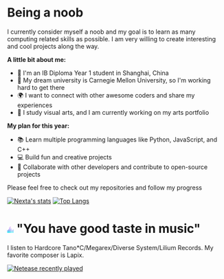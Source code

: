 # Being a noob

I currently consider myself a noob and my goal is to learn as many computing related skills as possible. I am very willing to create interesting and cool projects along the way. 

**A little bit about me:**

- 🏫 I'm an IB Diploma Year 1 student in Shanghai, China
- 🎯 My dream university is Carnegie Mellon University, so I'm working hard to get there
- 🌍 I want to connect with other awesome coders and share my experiences
- 🎨 I study visual arts, and I am currently working on my arts portfolio

**My plan for this year:**

- 📚 Learn multiple programming languages like Python, JavaScript, and C++
- 💻 Build fun and creative projects
- 🌟 Collaborate with other developers and contribute to open-source projects

Please feel free to check out my repositories and follow my progress

[![Nexta's stats](https://github-readme-stats.vercel.app/api?username=mukirkland&theme=radical&card_width=580px)](https://github.com/anuraghazra/github-readme-stats)
[![Top Langs](https://github-readme-stats.vercel.app/api/top-langs/?username=anuraghazra&hide_progress=true&theme=radical&card_width=580px)](https://github.com/anuraghazra/github-readme-stats)

# <img src="https://raw.githubusercontent.com/mukirkland/file-host/main/images/68747470733a2f2f656d6f6a69732e736c61636b6d6f6a69732e636f6d2f656d6f6a69732f696d616765732f313634333531353437382f31343939332f6d757369635f6c6576656c2e6769663f31363433353135343738.gif" width="3%" height="3%"> "You have good taste in music"
I listen to Hardcore Tano*C/Megarex/Diverse System/Lilium Records. My favorite composer is Lapix.

[![Netease recently played](https://netease-recent-profile.vercel.app/?id=40276893&title=Recently&nbsp;into...&show_percent=1&number=8&column=2&width=292px)](https://netease-recent-profile.vercel.app/?id=40276893)
